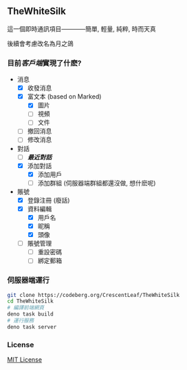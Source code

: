 ## TheWhiteSilk

這一個即時通訊項目————簡單, 輕量, 純粹, 時而天真

後續會考慮改名為月之鴿

### 目前*客戶端*實現了什麽?

* 消息
  * [x] 收發消息
  * [x] 富文本 (based on Marked)
    * [x] 圖片
    * [ ] 視頻
    * [ ] 文件
  * [ ] 撤回消息
  * [ ] 修改消息

* 對話
  * [ ] ***最近對話***
  * [x] 添加對話
    * [x] 添加用戶
    * [ ] 添加群組 (伺服器端群組都還沒做, 想什麽呢)

* 賬號
  * [x] 登錄注冊 (廢話)
  * [x] 資料編輯
    * [x] 用戶名
    * [x] 昵稱
    * [x] 頭像
  * [ ] 賬號管理
    * [ ] 重設密碼
    * [ ] 綁定郵箱

### 伺服器端運行

```bash
git clone https://codeberg.org/CrescentLeaf/TheWhiteSilk
cd TheWhiteSilk
# 編譯前端網頁
deno task build
# 運行服務
deno task server
```

### License

[MIT License](./license)
